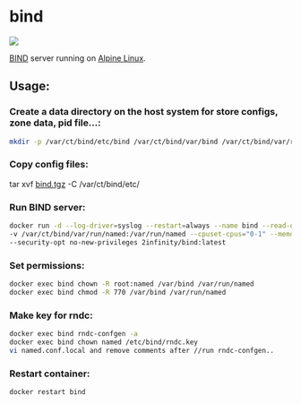 # bind
[![](https://imagelayers.io/badge/2infinity/bind:latest.svg)](https://imagelayers.io/?images=2infinity/bind:latest 'Get your own badge on imagelayers.io')

[BIND](https://www.isc.org/downloads/bind/) server running on [Alpine Linux](https://hub.docker.com/_/alpine/).

## Usage:

### Create a data directory on the host system for store configs, zone data, pid file...:
```sh
mkdir -p /var/ct/bind/etc/bind /var/ct/bind/var/bind /var/ct/bind/var/run/named
```

### Copy config files:
tar xvf [bind.tgz](https://github.com/2infinite/bind/raw/master/bind.tgz) -C /var/ct/bind/etc/

### Run BIND server:
```sh
docker run -d --log-driver=syslog --restart=always --name bind --read-only=true -v /var/ct/bind/etc/bind:/etc/bind -v /var/ct/bind/var/bind:/var/bind \
-v /var/ct/bind/var/run/named:/var/run/named --cpuset-cpus="0-1" --memory="256m" --kernel-memory="128m" --memory-swap="512m" -p 53:53/udp -p 53:53/tcp \
--security-opt no-new-privileges 2infinity/bind:latest
```

### Set permissions:
```sh
docker exec bind chown -R root:named /var/bind /var/run/named
docker exec bind chmod -R 770 /var/bind /var/run/named
```

### Make key for rndc:
```sh
docker exec bind rndc-confgen -a 
docker exec bind chown named /etc/bind/rndc.key
vi named.conf.local and remove comments after //run rndc-confgen..
```

### Restart container:
```sh
docker restart bind
```
